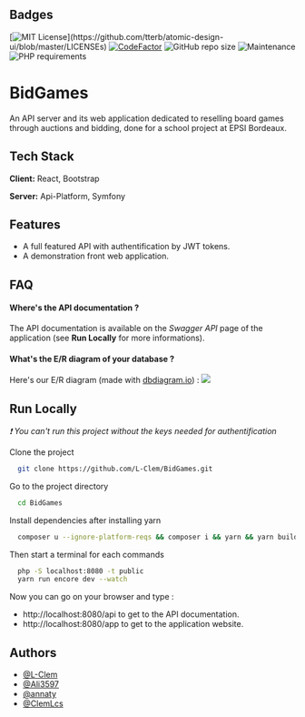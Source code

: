 
## Badges

[![MIT License](https://img.shields.io/apm/l/atomic-design-ui.svg?)](https://github.com/tterb/atomic-design-ui/blob/master/LICENSEs) 
[![CodeFactor](https://www.codefactor.io/repository/github/l-clem/bidgames/badge)](https://www.codefactor.io/repository/github/l-clem/bidgames)
![GitHub repo size](https://img.shields.io/github/repo-size/L-Clem/BidGames)
![Maintenance](https://img.shields.io/maintenance/yes/2022)
![PHP requirements](https://img.shields.io/badge/php%20version-%3D8.0.13-blue)
# BidGames

An API server and its web application dedicated to reselling board games through auctions and bidding, done for a school project at EPSI Bordeaux.


## Tech Stack

**Client:** React, Bootstrap

**Server:** Api-Platform, Symfony


## Features

- A full featured API with authentification by JWT tokens.
- A demonstration front web application.



## FAQ

#### Where's the API documentation ?

The API documentation is available on the *Swagger API* page of the application (see **Run Locally** for more informations).

#### What's the E/R diagram of your database ?

Here's our E/R diagram (made with [dbdiagram.io](https://dbdiagram.io/home)) :
![](https://i.ibb.co/znKPJjR/bidgame-2.png)


## Run Locally
*❗ You can't run this project without the keys needed for authentification*

Clone the project

```bash
  git clone https://github.com/L-Clem/BidGames.git
```

Go to the project directory

```bash
  cd BidGames
```

Install dependencies after installing yarn

```bash
  composer u --ignore-platform-reqs && composer i && yarn && yarn build
```

Then start a terminal for each commands

```bash
  php -S localhost:8080 -t public
  yarn run encore dev --watch
```

Now you can go on your browser and type :
- http://localhost:8080/api to get to the API documentation.
- http://localhost:8080/app to get to the application website.
## Authors

- [@L-Clem](https://github.com/L-Clem)
- [@Ali3597](https://github.com/Ali3597)
- [@annaty](https://github.com/annaty)
- [@ClemLcs](https://github.com/ClemLcs)

